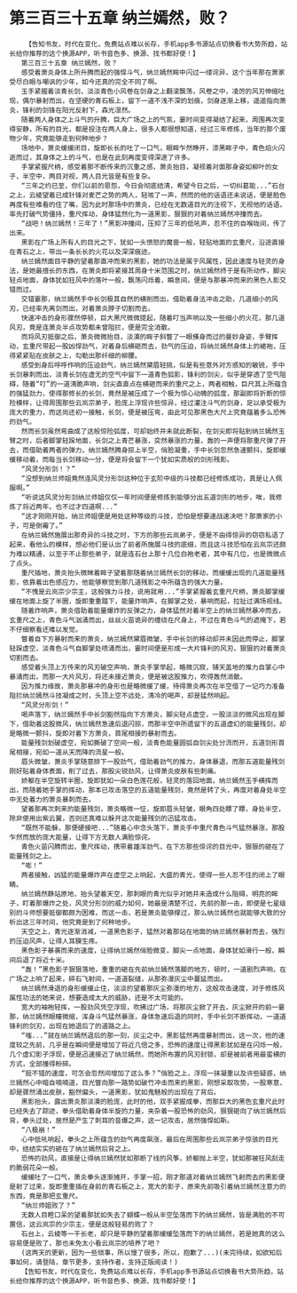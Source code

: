 # 第三百三十五章 纳兰嫣然，败？
        【告知书友，时代在变化，免费站点难以长存，手机app多书源站点切换看书大势所趋，站长给你推荐的这个换源APP，听书音色多、换源、找书都好使！】
       第三百三十五章 纳兰嫣然，败？
       感受着萧炎身体上所升腾而起的强悍斗气，纳兰嫣然眸中闪过一缕诧异，这个当年那在萧家受尽白眼与嘲讽的少年，如今还真的完全不同了啊。
       玉手紧握着淡青长剑，淡淡青色小风卷在剑身之上翻滚飘荡，风卷之中，凌厉的风刃伸缩吐现，偶尔暴射而出，在坚硬的青石板上，留下一道不浅不深的划痕，剑身逐渐上移，遥遥指向萧炎，锋利的剑锋在阳光反射下，森光凛然。
       随着两人身体之上斗气的升腾，巨大广场之上的气氛，霎时间变得凝结了起来，周围再次变得安静，所有的目光，都是投注在两人身上，很多人都很想知道，经过三年修炼，当年的那个废物少年，究竟能够走到何种地步？
       场地中，萧炎缓缓闭目，旋即长长的吐了一口气，眼眸乍然睁开，漆黑眸子中，青色焰火闪逝而过，其身体之上的斗气，也是在此刻再度变得深邃了许多。
       手掌紧握尺柄，感受着那不断传来的沉重之感，萧炎抬目，凝视着对面那身姿如柳叶的女子，半空中，两目对视，两人目光皆是有些复杂。
       “三年之约已至，你们以前的恩怨，今日会彻底结清，希望今日之后，一切纠葛能...”石台之上，云棱望着已成针锋对麦芒之势的两人，轻咳了一声，然而的他的话语还未说话，便是脸色再度有些难看的住了嘴，因为此时那场中的萧炎，已经在无数道目光的注视下，无视他的话语，率先打破气势僵持，重尺挥动，身体猛然化为一道黑影，狠狠的对着纳兰嫣然冲撞而去。
       “战吧！纳兰嫣然！三年了！”黑影冲撞间，压抑了三年的低吼声，忍不住的自喉咙间，传了出来。
       黑影在广场上所有人的目光之下，犹如一头愤怒的魔兽一般，轻贴地面的玄重尺，沿途直接在青石之上，带出一条长长的火花以及深深痕迹。
       纳兰嫣然面目平静的望着那直冲而来的黑影，她的功法是属于风属性，因此速度与轻灵的身法，是她最擅长的东西，在萧炎即将紧接其周身十米范围之时，纳兰嫣然终于是有所动作，脚尖轻点地面，身体犹如狂风中的落叶一般，飘荡闪烁着，瞬息间，便是与那暴冲而来的黑色人影交错而过。
       交错霎那，纳兰嫣然手中长剑极其自然的横削而出，借助着身法冲击之助，几道细小的风刃，已经率先离剑而出，对着萧炎脖子切割而去。
       快速冲击的身形骤然停顿，巨大黑尺微微提起，随着叮当声响以及一些细小的火花，那几道风刃，竟是连萧炎半点攻势都未曾阻拦，便是完全消散。
       而将风刃抵御之后，萧炎微微抬目，淡漠的眸子斜瞥了一眼搽身而过的曼妙身姿，手臂挥动，玄重尺带起一股凶悍劲气，对着身后横砸而去，劲气的压迫，将纳兰嫣然身体上的裙袍，压得紧紧贴在皮肤之上，勾勒出那纤细的柳腰。
       感受到身后呼呼作响的压迫劲气，纳兰嫣然黛眉轻挑，似是有些意外对方感知的敏锐，手中长剑暴刺而出，淡青长剑在虚无的空气中留下一道青色弧影，锋利的剑尖，似乎是穿透了空气阻碍，随着“叮”的一道清脆声响，剑尖直直点在横砸而来的重尺之上，两者相触，巨尺其上所蕴含的强猛劲力，使得那修长的长剑，竟然是被压成了一个极为惊心动魄的弧度，那副即将折断的惊险模样，让得周围那些云岚宗弟子，脸庞上浮现许些惊异，经过灌注斗气的剑身，足以承受极为庞大的重力，而这尚还初一接触，长剑，便是被压弯，由此可见那黑色大尺上究竟蕴着多么恐怖的劲气。
       然而长剑虽然弯曲成了这般惊险弧度，可却始终并未就此断裂，在剑尖即将贴到纳兰嫣然玉臂之时，后者脚掌轻跺地面，长剑之上青芒暴涨，突然暴涨的力量，轰的一声便将那重尺弹了开去，而借助着两者的弹力，纳兰嫣然腾身掠上半空，俏脸凝重，手中长剑忽然急速颤抖，旋即缓缓移动着，而每当长剑移动一分，便是将会留下一个犹如实质般的剑形残影。
       “风灵分形剑！？”
       “没想到纳兰师姐竟然连风灵分形剑这种位于玄阶中级的斗技都已经修炼成功，真是让人佩服啊。”
       “听说这风灵分形剑纳兰师姐仅仅一年时间便是修炼到能够分出五道剑形的地步，唉，我修炼了将近两年，也不过才四道啊...”
       “这才刚刚开始，纳兰师姐便是用处这种等级的斗技，恐怕是想要速战速决吧？那萧家的小子，可是倒霉了。”
       在纳兰嫣然施展出那奇异的斗技之时，下方的那些云岚弟子，便是不由得惊异的窃窃私语了起来，看他么的模样，想必他们是认出了前者所施展斗技的底细，而且这斗技恐怕在云岚宗还颇为难以精通，以至于不止那些弟子，就是连石台上那十几位白袍老者，其中有几位，也是微微点了点头。
       重尺插地，萧炎抬头微眯着眸子望着那随着纳兰嫣然长剑的移动，而缓缓出现的几道能量残影，依靠着出色感应力，他能够察觉到那几道残影之中所蕴含的强大力量。
       “不愧是云岚宗少宗主，这般强力斗技，说用就用...”手掌紧握着玄重尺尺柄，萧炎脚掌缓缓在地面上旋了半圈，旋即重重踏下，能量炸响声，在脚掌之处，暴响而起，拉扯过满场视线。
       随着炸响声，萧炎借助着能量爆炸的反弹之力，身体猛然对着半空上的纳兰嫣然暴冲而去，玄重尺之上，青色斗气汹涌而出，丝丝火苗诡异的缠绕在尺身上，不过在青色斗气的遮掩下，若不仔细察看还难以发觉。
       瞥着自下方暴射而来的萧炎，纳兰嫣然黛眉微皱，手中长剑的移动却并未因此而停止，脚掌轻跺虚空，淡青色斗气自脚掌处喷涌而出，霎时间便是形成一大片锋利的风刃，狠狠的对着萧炎切割而去。
       感受着头顶上方传来的风刃破空声响，萧炎手掌举起，略微沉寂，铺天盖地的推力自掌心中暴涌而出，而那一大片风刃，将还未接近萧炎，便是被这股推力，吹得轰然消散。
       因为推力缘故，萧炎那暴冲的身形也是略微缓了缓，待得萧炎再次在半空借了一记巧力准备阻拦纳兰嫣然斗技凝成之时，头顶上空不远处，清冷的喝声，却是猛然响起。
       “风灵分形剑！”
       喝声落下，纳兰嫣然手中长剑豁然指向下方萧炎，脚尖轻点虚空，一股淡淡的微风出现在脚下，借助着这股微风，纳兰嫣然急速后退闪掠，而那半空中所遗留下的五道虚幻的能量残剑，却是略微一颤抖，旋即对着下方萧炎，首尾相接的暴射而去。
       能量残剑划破虚空，宛如撕破了空间一般，淡青色能量圆弧自剑尖处分流而开，五道剑形首尾相接，宛如一道从天而降的流星一般。
       眉头微皱，萧炎手掌随意排下一股劲气，借助着劲气的推力，身体暴退，而那五道能量残剑刚好贴着身体表面，削了过去，那股尖锐劲风，让得萧炎皮肤有些刺痛。
       娇躯在半空旋转半圈，旋即犹如一朵白色莲花般，轻灵的落回地面，纳兰嫣然玉手横挥而出，而随着她手掌的挥动，那本已攻击落空的五道能量残剑，竟然是转了头，再度对着身处半空中无处着力的萧炎暴刺而去。
       望着那再次刺来的能量残剑，萧炎略微一怔，旋即眉头轻皱，眼角四处瞟了瞟，身处半空，除非使用出紫云翼，否则还真难以躲开这次能量残剑的迅猛攻击。
       “既然不能躲，那便硬接吧...”随着心中念头落下，萧炎手中重尺青色斗气猛然暴涨，那股乍然而放的庞大能量，让得下方无数人满脸惊诧。
       青色火苗闪腾而出，重尺挥动，携带着雄浑劲气，在下方那些惊诧的目光中，狠狠的砸在了能量残剑之上。
       “嘭！”
       两者接触，凶猛的能量爆炸声在虚空之上响起，大盛的青光，使得一些人忍不住的闭上了眼睛。
       纳兰嫣然静站原地，抬头望着天空，那刺眼的青光似乎对她并未造成什么阻碍，明亮的眸子，盯着那爆炸之处，风灵分形剑的威力如何，她最是清楚不过，先前的那一击，即使是七星级别的斗师想要抵御都颇为困难，而这一击，若是萧炎能够撑过，那么纳兰嫣然也就能够大致的分析出这三年时间，他究竟是到了何种地步。
       天空之上，青光逐渐消减，一道黑色影子，猛然对着那站在地面的纳兰嫣然暴射而去，强烈的压迫风声，让得人耳膜生疼。
       黑色影子暴袭而来的速度，让得纳兰嫣然俏脸微变，脚尖一点地面，身体犹如滑行一般，瞬间后退了将近十米。
       “轰！”黑色影子狠狠落地，重重的砸在先前纳兰嫣然落脚的地方，顿时，一道剧烈声响，在广场之上响了起来，碎石飞射间，一道道裂缝，从那弥漫灰尘中蔓延而出。
       纳兰嫣然滑退的身形缓缓止住，淡淡的望着那灰尘弥漫的地方，这般攻击速度，对于修炼风属性功法的她来说，想要造成太大的威胁，还是不太可能的。
       宽大的袖袍轻挥，一股劲风凭空浮现，吹拂过广场，将那灰尘掀了开去，灰尘掀开的前一霎那，纳兰嫣然眼瞳微缩，浑身斗气猛然暴涨，身体急速后退的同时，手中长剑不断挥动，一道道锋利的剑刃，出现在她退后了的道路之上。
       “嗤...”就在纳兰嫣然退后的那一刻，灰尘之中，黑影猛然再度暴射而出，这一次，他的速度较之先前，几乎是在瞬间便是增加了将近几倍之多，恐怖的速度让得黑影犹如是在闪烁一般，几个虚幻影子浮现，便是迅速接近了纳兰嫣然，而她所布置的风刃封锁，却是被前者用最蛮横的方式，全部撞得粉碎。
       “挺不错的速度，可怎会忽然间增加了这么多？”俏脸之上，浮现一抹凝重以及许些疑惑，纳兰嫣然心中暗自喃喃道，目光瞥向那一路势如破竹冲击而来的黑影，刚想采取攻势，一股寒意，却是骤然涌出皮肤，豁然偏头，一道黑影，犹如鬼魅般的出现在了背后。
       黑影抬头，露出萧炎那淡漠的脸庞，此时的他，双手紧握成拳，而那巨大的黑色玄重尺此时已经失去了踪迹，拳头借助着身体半旋的力量，夹杂着一股恐怖的劲风，狠狠砸向了纳兰嫣然后背，拳头过处，居然是产生了刺耳的音爆之声，这一记攻击，居然强悍如斯。
       “八极崩！”
       心中低吼响起，拳头之上所蕴含的劲气再度飙涨，最后在周围那些云岚宗弟子惊骇的目光中，结结实实的砸在了纳兰嫣然后背之上。
       恐怖的劲风，直接是让得纳兰嫣然犹如那断了线的风筝，娇躯抛上半空，犹如那被狂风刮走的脆弱花朵一般。
       缓缓吐了一口气，萧炎拳头逐渐摊开，手掌一招，刚才那道对着纳兰嫣然飞射而去的黑影便是射了过来，旋即重重插在身前的青石板之上，宽大的影子，原来先前吸引着纳兰嫣然注意力的东西，竟是那把玄重尺。
       “纳兰师姐败了？”
       无数人目瞪口呆的望着那犹如失去了蝴蝶一般从半空坠落而下的纳兰嫣然，皆是满脸的不可置信，这云岚宗的少宗主，便是这般轻易的败了？
       石台上，云棱等一干长老，却只是平静的望着那缓缓坠落而下的纳兰嫣然，若是她真的这么容易便是败了，那也未免太小看云岚宗的培养了吧？
       (这两天的更新，因为一些琐事，所以慢了很多，所以，抱歉了...)(未完待续，如欲知后事如何，请登陆，章节更多，支持作者，支持正版阅读！)
       【告知书友，时代在变化，免费站点难以长存，手机app多书源站点切换看书大势所趋，站长给你推荐的这个换源APP，听书音色多、换源、找书都好使！】